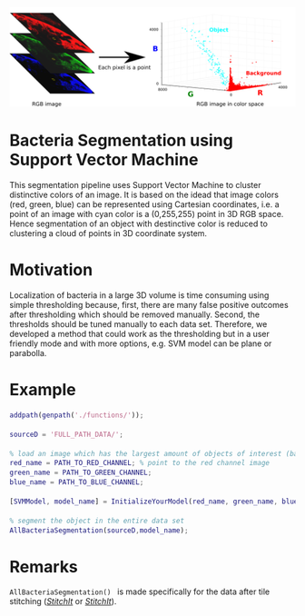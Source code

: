 <img src="https://github.com/Fouga/BacteriaSegmentationSVM/blob/gh-pages/pipe.png" />

# Bacteria Segmentation using Support Vector Machine

This segmentation pipeline uses Support Vector Machine to cluster distinctive colors of an image. It is based on the idead that image colors (red, green, blue) can be represented using Cartesian coordinates, i.e. a point of an image with cyan color is a (0,255,255) point in 3D RGB space. Hence segmentation of an object with destinctive color is reduced to clustering a cloud of points in 3D coordinate system. 

# Motivation

Localization of bacteria in a large 3D volume is time consuming using simple thresholding because, first, there are many false positive outcomes after thresholding which should be removed manually. Second, the thresholds should be tuned manually to each data set. Therefore, we developed a method that could work as the thresholding but in a user friendly mode and with more options, e.g. SVM model can be plane or parabolla.  


# Example
```Matlab
addpath(genpath('./functions/'));

sourceD = 'FULL_PATH_DATA/';

% load an image which has the largest amount of objects of interest (bacteria)
red_name = PATH_TO_RED_CHANNEL; % point to the red channel image
green_name = PATH_TO_GREEN_CHANNEL;
blue_name = PATH_TO_BLUE_CHANNEL;
 
[SVMModel, model_name] = InitializeYourModel(red_name, green_name, blue_name);

% segment the object in the entire data set
AllBacteriaSegmentation(sourceD,model_name);

```

# Remarks

```AllBacteriaSegmentation() ``` is made specifically for the data after tile stitching ([*StitchIt*](https://github.com/Fouga/StitchIt/) or [*StitchIt*](https://github.com/BaselLaserMouse/StitchIt)).
